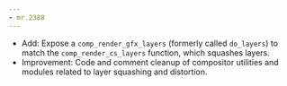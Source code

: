 ```yaml
---
- mr.2388
---
```

- Add: Expose a `comp_render_gfx_layers` (formerly called `do_layers`) to match the `comp_render_cs_layers` function, which squashes layers.
- Improvement: Code and comment cleanup of compositor utilities and modules related to layer squashing and distortion.
